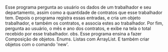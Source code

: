 Esse programa pergunta ao usuário os dados de um trabalhador e seu departamento, assim como a quantidade de contratos que esse trabalhador tem. Depois o programa registra essas entradas, e cria um objeto trabalhador, e também os contratos, e associa estes ao trabalhador. Por fim, pergunta ao usuário, o mês e ano dos contratos, e exibe na tela o total recebido por esse trabalhador.
obs. Esse programa ensina a fazer Composição de objetos. Enums. Listas com ArrayList. E também criar objetos com o comando 'new'.
